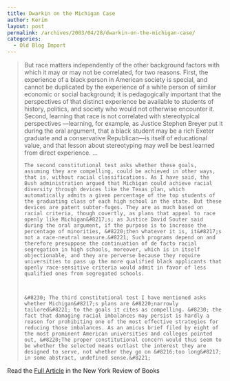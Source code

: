 ```yaml
---
title: Dwarkin on the Michigan Case
author: Kerim
layout: post
permalink: /archives/2003/04/28/dwarkin-on-the-michigan-case/
categories:
  - Old Blog Import
---
```


>   But race matters independently of the other background factors with which it may or may not be correlated, for two reasons. First, the experience of a black person in American society is special, and cannot be duplicated by the experience of a white person of similar economic or social background; it is pedagogically important that the perspectives of that distinct experience be available to students of history, politics, and society who would not otherwise encounter it. Second, learning that race is not correlated with stereotypical perspectives &#8212;learning, for example, as Justice Stephen Breyer put it during the oral argument, that a black student may be a rich Exeter graduate and a conservative Republican&#8212;is itself of educational value, and that lesson about stereotyping may well be best learned from direct experience. &#8230; 
>   
>   
>     The second constitutional test asks whether these goals, assuming they are compelling, could be achieved in other ways, that is, without racial classifications. As I have said, the Bush administration argued that Michigan could achieve racial diversity through devices like the Texas plan, which automatically admits a given percentage of the top students of the graduating class of each high school in the state. But these devices are patent subter-fuges. They are as much based on racial criteria, though covertly, as plans that appeal to race openly like Michigan&#8217;s; as Justice David Souter said during the oral argument, if the purpose is to increase the percentage of minorities, &#8220;then whatever it is, it&#8217;s not a race-neutral measure.&#8221; Such programs depend on and therefore presuppose the continuation of de facto racial segregation in high schools, moreover, which is in itself objectionable, and they are perverse because they require universities to pass up the more qualified black applicants that openly race-sensitive criteria would admit in favor of less qualified ones from segregated schools.
>   
>   
>   
>     &#8230; The third constitutional test I have mentioned asks whether Michigan&#8217;s plans are &#8220;narrowly tailored&#8221; to the goals it cites as compelling. &#8230; the fact that damaging racial imbalances may persist is hardly a reason for prohibiting one of the most effective strategies for reducing those imbalances. As an amicus brief filed by eight of the most prominent American universities and colleges pointed out, &#8220;The proper constitutional concern would thus seem to be whether the selected means outlast the interest they are designed to serve, not whether they go on &#8216;too long&#8217; in some abstract, undefined sense.&#8221;
>   


Read the <a href="http://www.nybooks.com/articles/16271" onclick="_gaq.push(['_trackEvent', 'outbound-article', 'http://www.nybooks.com/articles/16271', 'Full Article']);" >Full Article</a> in the New York Review of Books

